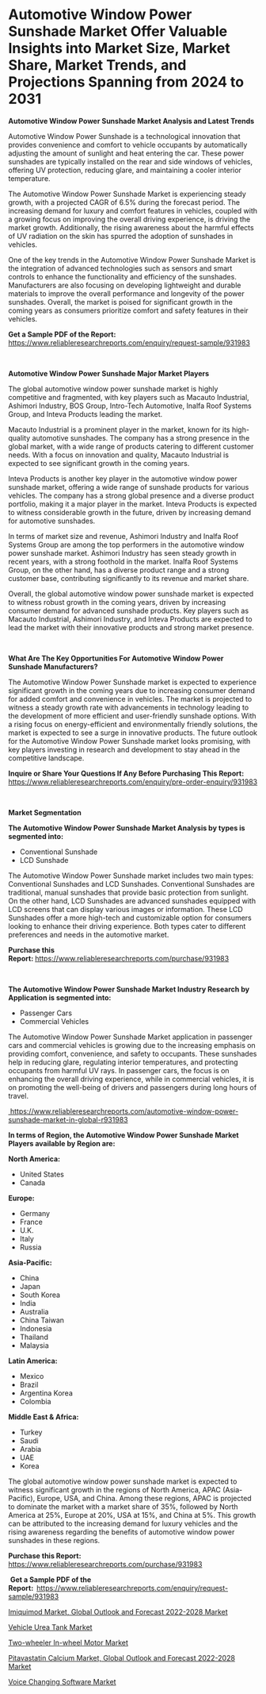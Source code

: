 <p><h1>Automotive Window Power Sunshade Market Offer Valuable Insights into Market Size, Market Share, Market Trends, and Projections Spanning from 2024 to 2031</h1></p><p><strong>Automotive Window Power Sunshade Market Analysis and Latest Trends</strong></p>
<p><p>Automotive Window Power Sunshade is a technological innovation that provides convenience and comfort to vehicle occupants by automatically adjusting the amount of sunlight and heat entering the car. These power sunshades are typically installed on the rear and side windows of vehicles, offering UV protection, reducing glare, and maintaining a cooler interior temperature.</p><p>The Automotive Window Power Sunshade Market is experiencing steady growth, with a projected CAGR of 6.5% during the forecast period. The increasing demand for luxury and comfort features in vehicles, coupled with a growing focus on improving the overall driving experience, is driving the market growth. Additionally, the rising awareness about the harmful effects of UV radiation on the skin has spurred the adoption of sunshades in vehicles.</p><p>One of the key trends in the Automotive Window Power Sunshade Market is the integration of advanced technologies such as sensors and smart controls to enhance the functionality and efficiency of the sunshades. Manufacturers are also focusing on developing lightweight and durable materials to improve the overall performance and longevity of the power sunshades. Overall, the market is poised for significant growth in the coming years as consumers prioritize comfort and safety features in their vehicles.</p></p>
<p><strong>Get a Sample PDF of the Report:&nbsp;</strong> <a href="https://www.reliableresearchreports.com/enquiry/request-sample/931983">https://www.reliableresearchreports.com/enquiry/request-sample/931983</a></p>
<p>&nbsp;</p>
<p><strong>Automotive Window Power Sunshade Major Market Players</strong></p>
<p><p>The global automotive window power sunshade market is highly competitive and fragmented, with key players such as Macauto Industrial, Ashimori Industry, BOS Group, Intro-Tech Automotive, Inalfa Roof Systems Group, and Inteva Products leading the market. </p><p>Macauto Industrial is a prominent player in the market, known for its high-quality automotive sunshades. The company has a strong presence in the global market, with a wide range of products catering to different customer needs. With a focus on innovation and quality, Macauto Industrial is expected to see significant growth in the coming years.</p><p>Inteva Products is another key player in the automotive window power sunshade market, offering a wide range of sunshade products for various vehicles. The company has a strong global presence and a diverse product portfolio, making it a major player in the market. Inteva Products is expected to witness considerable growth in the future, driven by increasing demand for automotive sunshades.</p><p>In terms of market size and revenue, Ashimori Industry and Inalfa Roof Systems Group are among the top performers in the automotive window power sunshade market. Ashimori Industry has seen steady growth in recent years, with a strong foothold in the market. Inalfa Roof Systems Group, on the other hand, has a diverse product range and a strong customer base, contributing significantly to its revenue and market share.</p><p>Overall, the global automotive window power sunshade market is expected to witness robust growth in the coming years, driven by increasing consumer demand for advanced sunshade products. Key players such as Macauto Industrial, Ashimori Industry, and Inteva Products are expected to lead the market with their innovative products and strong market presence.</p></p>
<p>&nbsp;</p>
<p><strong>What Are The Key Opportunities For Automotive Window Power Sunshade Manufacturers?</strong></p>
<p><p>The Automotive Window Power Sunshade market is expected to experience significant growth in the coming years due to increasing consumer demand for added comfort and convenience in vehicles. The market is projected to witness a steady growth rate with advancements in technology leading to the development of more efficient and user-friendly sunshade options. With a rising focus on energy-efficient and environmentally friendly solutions, the market is expected to see a surge in innovative products. The future outlook for the Automotive Window Power Sunshade market looks promising, with key players investing in research and development to stay ahead in the competitive landscape.</p></p>
<p><strong>Inquire or Share Your Questions If Any Before Purchasing This Report:</strong> <a href="https://www.reliableresearchreports.com/enquiry/pre-order-enquiry/931983">https://www.reliableresearchreports.com/enquiry/pre-order-enquiry/931983</a></p>
<p>&nbsp;</p>
<p><strong>Market Segmentation</strong></p>
<p><strong>The Automotive Window Power Sunshade Market Analysis by types is segmented into:</strong></p>
<p><ul><li>Conventional Sunshade</li><li>LCD Sunshade</li></ul></p>
<p><p>The Automotive Window Power Sunshade market includes two main types: Conventional Sunshades and LCD Sunshades. Conventional Sunshades are traditional, manual sunshades that provide basic protection from sunlight. On the other hand, LCD Sunshades are advanced sunshades equipped with LCD screens that can display various images or information. These LCD Sunshades offer a more high-tech and customizable option for consumers looking to enhance their driving experience. Both types cater to different preferences and needs in the automotive market.</p></p>
<p><strong>Purchase this Report:&nbsp;</strong><a href="https://www.reliableresearchreports.com/purchase/931983">https://www.reliableresearchreports.com/purchase/931983</a></p>
<p>&nbsp;</p>
<p><strong>The Automotive Window Power Sunshade Market Industry Research by Application is segmented into:</strong></p>
<p><ul><li>Passenger Cars</li><li>Commercial Vehicles</li></ul></p>
<p><p>The Automotive Window Power Sunshade Market application in passenger cars and commercial vehicles is growing due to the increasing emphasis on providing comfort, convenience, and safety to occupants. These sunshades help in reducing glare, regulating interior temperatures, and protecting occupants from harmful UV rays. In passenger cars, the focus is on enhancing the overall driving experience, while in commercial vehicles, it is on promoting the well-being of drivers and passengers during long hours of travel.</p></p>
<p><a href="https://www.reliableresearchreports.com/automotive-window-power-sunshade-market-in-global-r931983">&nbsp;https://www.reliableresearchreports.com/automotive-window-power-sunshade-market-in-global-r931983</a></p>
<p><strong>In terms of Region, the Automotive Window Power Sunshade Market Players available by Region are:</strong></p>
<p>
    <p> <strong> North America: </strong>
        <ul>
            <li>United States</li>
            <li>Canada</li>
        </ul>
        </p> 
    <p> <strong> Europe: </strong>
        <ul>
            <li>Germany</li>
            <li>France</li>
            <li>U.K.</li>
            <li>Italy</li>
            <li>Russia</li>
        </ul>
        </p> 
    <p> <strong> Asia-Pacific: </strong>
        <ul>
            <li>China</li>
            <li>Japan</li>
            <li>South Korea</li>
            <li>India</li>
            <li>Australia</li>
            <li>China Taiwan</li>
            <li>Indonesia</li>
            <li>Thailand</li>
            <li>Malaysia</li>
        </ul>
        </p> 
    <p> <strong> Latin America: </strong>
        <ul>
            <li>Mexico</li>
            <li>Brazil</li>
            <li>Argentina Korea</li>
            <li>Colombia</li>
        </ul>
        </p> 
    <p> <strong> Middle East & Africa: </strong>
        <ul>
            <li>Turkey</li>
            <li>Saudi</li>
            <li>Arabia</li>
            <li>UAE</li>
            <li>Korea</li>
        </ul>
    </p>
    </p>
<p><p>The global automotive window power sunshade market is expected to witness significant growth in the regions of North America, APAC (Asia-Pacific), Europe, USA, and China. Among these regions, APAC is projected to dominate the market with a market share of 35%, followed by North America at 25%, Europe at 20%, USA at 15%, and China at 5%. This growth can be attributed to the increasing demand for luxury vehicles and the rising awareness regarding the benefits of automotive window power sunshades in these regions.</p></p>
<p><strong>Purchase this Report: </strong><a href="https://www.reliableresearchreports.com/purchase/931983">https://www.reliableresearchreports.com/purchase/931983</a></p>
<p>&nbsp;<strong>Get a Sample PDF of the Report:&nbsp;&nbsp;</strong><a href="https://www.reliableresearchreports.com/enquiry/request-sample/931983">https://www.reliableresearchreports.com/enquiry/request-sample/931983</a></p>
<p><strong></strong></p>
<p><p><a href="https://issuu.com/reportprime-2/docs/imiquimod-market-global-outlook-and_5c9b747773da01">Imiquimod Market, Global Outlook and Forecast 2022-2028 Market</a></p><p><a href="https://github.com/santosh758595/Market-Research-Report-List-6/blob/main/vehicle-urea-tank-market.md">Vehicle Urea Tank Market</a></p><p><a href="https://github.com/elizabethdagraca/Market-Research-Report-List-4/blob/main/two-wheeler-in-wheel-motor-market.md">Two-wheeler In-wheel Motor Market</a></p><p><a href="https://issuu.com/reportprime-2/docs/pitavastatin-calcium-market-global-_c30ca073396202">Pitavastatin Calcium Market, Global Outlook and Forecast 2022-2028 Market</a></p><p><a href="https://medium.com/@theomorar/global-voice-changing-software-market-focus-on-application-end-use-industry-type-equipment-and-4e74eb4c77d6">Voice Changing Software Market</a></p></p>